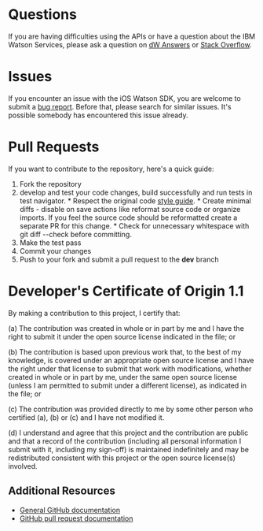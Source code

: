 # Questions

If you are having difficulties using the APIs or have a question about the IBM Watson Services,
please ask a question on [dW Answers][dw] or [Stack Overflow][stackoverflow].

# Issues

If you encounter an issue with the iOS Watson SDK, you are welcome to submit a [bug report](https://github.com/IBM-MIL/Watson-iOS-SDK/issues).
Before that, please search for similar issues. It's possible somebody has encountered this issue already.

# Pull Requests

If you want to contribute to the repository, here's a quick guide:
  1. Fork the repository
  2. develop and test your code changes, build successfully and run tests in test navigator.
    * Respect the original code [style guide][styleguide].
    * Create minimal diffs - disable on save actions like reformat source code or organize imports. If you feel the source code should be reformatted create a separate PR for this change.
    * Check for unnecessary whitespace with git diff --check before committing.
  3. Make the test pass
  4. Commit your changes
  5. Push to your fork and submit a pull request to the **dev** branch

# Developer's Certificate of Origin 1.1

By making a contribution to this project, I certify that:

(a) The contribution was created in whole or in part by me and I
   have the right to submit it under the open source license
   indicated in the file; or

(b) The contribution is based upon previous work that, to the best
   of my knowledge, is covered under an appropriate open source
   license and I have the right under that license to submit that
   work with modifications, whether created in whole or in part
   by me, under the same open source license (unless I am
   permitted to submit under a different license), as indicated
   in the file; or

(c) The contribution was provided directly to me by some other
   person who certified (a), (b) or (c) and I have not modified
   it.

(d) I understand and agree that this project and the contribution
   are public and that a record of the contribution (including all
   personal information I submit with it, including my sign-off) is
   maintained indefinitely and may be redistributed consistent with
   this project or the open source license(s) involved.


## Additional Resources
+ [General GitHub documentation](https://help.github.com/)
+ [GitHub pull request documentation](https://help.github.com/send-pull-requests/)

[dw]: https://developer.ibm.com/answers/questions/ask/?topics=watson
[stackoverflow]: http://stackoverflow.com/questions/ask?tags=ibm-watson
[styleguide]: https://github.com/IBM-MIL/swift-style-guide
